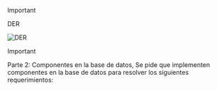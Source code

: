 > [!IMPORTANT]  
> DER 

![DER](https://github.com/user-attachments/assets/a5e5f12d-5ff7-4761-816d-640e7e2d0062)


> [!IMPORTANT]  
> Parte 2: Componentes en la base de datos, Se pide que implementen componentes en la base de datos para resolver los siguientes requerimientos:

